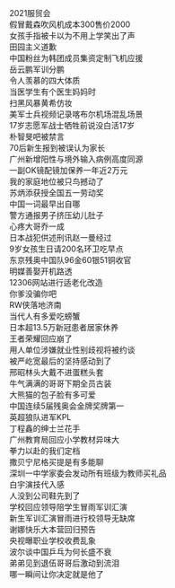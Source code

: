 2021服贸会  
假冒戴森吹风机成本300售价2000  
女孩手指被卡以为不用上学笑出了声  
田园主义道歉  
中国粉丝为韩团成员集资定制飞机应援  
岳云鹏军训分鹏  
令人羡慕的四大体质  
当医学生有个医生妈妈时  
扫黑风暴黄希仿妆  
美军士兵视频记录喀布尔机场混乱场景  
17岁志愿军战士牺牲前说没白活17岁  
朴智旻吧被禁言  
70后新生报到被误认为家长  
广州新增阳性与境外输入病例高度同源  
一副OK镜配镜加保养一年近2万元  
我的家庭地位被只鸟撼动了  
苏炳添获授全国五一劳动奖  
中国一词最早出自哪  
警方通报男子挤压幼儿肚子  
心疼大哥乔一成  
日本战犯供述刑讯赵一曼经过  
9岁女孩生日请200名环卫吃早点  
东京残奥中国队96金60银51铜收官  
明媒善娶开机路透  
12306网站进行适老化改造  
你爹没骗你吧  
RW侠落地济南  
当代人有多爱吃螃蟹  
日本超13.5万新冠患者居家休养  
王者荣耀回应崩了  
用人单位涉嫌就业性别歧视将被约谈  
被严屹宽最后的坚持感动到了  
邢昭林头大戴不进蛋糕头套  
牛气满满的哥哥下期全员古装  
大熊猫的包子脸有多可爱  
中国连续5届残奥会金牌奖牌第一  
英超狼队进军KPL  
丁程鑫的绅士兰花手  
广州教育局回应小学教材异味大  
拳力以赴的我们定档  
撒贝宁尼格买提是有多能聊  
深圳一中学家委会发动所有班级为教师买礼品  
白宇演技代入感  
人没到公司鞋先到了  
学校回应领导陪学生冒雨军训汇演  
新生军训汇演冒雨进行校领导无缺席  
谢娜快乐大本营回归预告  
央视曝职业学校收费乱象  
波尔谈中国乒乓为何长盛不衰  
弟弟见到退伍哥哥后激动到流泪  
哪一瞬间让你决定就是他了  
